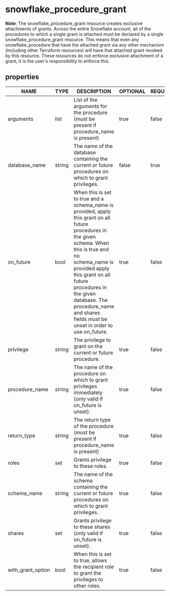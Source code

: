 
# snowflake_procedure_grant

<!-- These docs are auto-generated by code in ./docgen, run by with make docs. Manual edits will be overwritten. -->

**Note**: The snowflake_procedure_grant resource creates exclusive attachments of grants.
		Across the entire Snowflake account, all of the procedures to which a single grant is attached must be declared
		by a single snowflake_procedure_grant resource. This means that even any snowflake_procedure that have the attached
		grant via any other mechanism (including other Terraform resources) will have that attached grant revoked by this resource.
		These resources do not enforce exclusive attachment of a grant, it is the user's responsibility to enforce this.
		
## properties

|       NAME        |  TYPE  |                                                                                                                                                      DESCRIPTION                                                                                                                                                       | OPTIONAL | REQUIRED  | COMPUTED | DEFAULT |
|-------------------|--------|------------------------------------------------------------------------------------------------------------------------------------------------------------------------------------------------------------------------------------------------------------------------------------------------------------------------|----------|-----------|----------|---------|
| arguments         | list   | List of the arguments for the procedure (must be present if procedure_name is present)                                                                                                                                                                                                                                 | true     | false     | false    |         |
| database_name     | string | The name of the database containing the current or future procedures on which to grant privileges.                                                                                                                                                                                                                     | false    | true      | false    |         |
| on_future         | bool   | When this is set to true and a schema_name is provided, apply this grant on all future procedures in the given schema. When this is true and no schema_name is provided apply this grant on all future procedures in the given database. The procedure_name and shares fields must be unset in order to use on_future. | true     | false     | false    | false   |
| privilege         | string | The privilege to grant on the current or future procedure.                                                                                                                                                                                                                                                             | true     | false     | false    | "USAGE" |
| procedure_name    | string | The name of the procedure on which to grant privileges immediately (only valid if on_future is unset).                                                                                                                                                                                                                 | true     | false     | false    |         |
| return_type       | string | The return type of the procedure (must be present if procedure_name is present)                                                                                                                                                                                                                                        | true     | false     | false    |         |
| roles             | set    | Grants privilege to these roles.                                                                                                                                                                                                                                                                                       | true     | false     | false    |         |
| schema_name       | string | The name of the schema containing the current or future procedures on which to grant privileges.                                                                                                                                                                                                                       | true     | false     | false    |         |
| shares            | set    | Grants privilege to these shares (only valid if on_future is unset).                                                                                                                                                                                                                                                   | true     | false     | false    |         |
| with_grant_option | bool   | When this is set to true, allows the recipient role to grant the privileges to other roles.                                                                                                                                                                                                                            | true     | false     | false    | false   |
